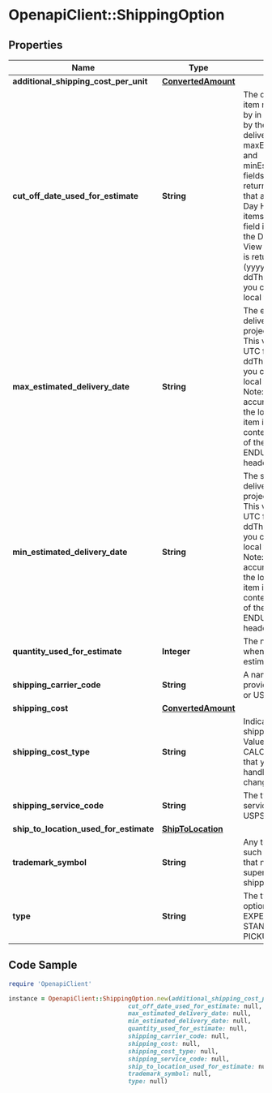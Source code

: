 # OpenapiClient::ShippingOption

## Properties

Name | Type | Description | Notes
------------ | ------------- | ------------- | -------------
**additional_shipping_cost_per_unit** | [**ConvertedAmount**](ConvertedAmount.md) |  | [optional] 
**cut_off_date_used_for_estimate** | **String** | The deadline date that the item must be purchased by in order to be received by the buyer within the delivery window ( maxEstimatedDeliveryDate and minEstimatedDeliveryDate fields). This field is returned only for items that are eligible for &#39;Same Day Handling&#39;. For these items, the value of this field is what is displayed in the Delivery line on the View Item page. This value is returned in UTC format (yyyy-MM-ddThh:mm:ss.sssZ), which you can convert into the local time of the buyer. | [optional] 
**max_estimated_delivery_date** | **String** | The end date of the delivery window (latest projected delivery date). This value is returned in UTC format (yyyy-MM-ddThh:mm:ss.sssZ), which you can convert into the local time of the buyer. Note: For the best accuracy, always include the location of where the item is be shipped in the contextualLocation values of the X-EBAY-C-ENDUSERCTX request header. | [optional] 
**min_estimated_delivery_date** | **String** | The start date of the delivery window (earliest projected delivery date). This value is returned in UTC format (yyyy-MM-ddThh:mm:ss.sssZ), which you can convert into the local time of the buyer. Note: For the best accuracy, always include the location of where the item is be shipped in the contextualLocation values of the X-EBAY-C-ENDUSERCTX request header. | [optional] 
**quantity_used_for_estimate** | **Integer** | The number of items used when calculating the estimation information. | [optional] 
**shipping_carrier_code** | **String** | A name of the shipping provider, such as FedEx, or USPS. | [optional] 
**shipping_cost** | [**ConvertedAmount**](ConvertedAmount.md) |  | [optional] 
**shipping_cost_type** | **String** | Indicates the class of the shipping cost. Valid Values: FIXED or CALCULATED. Code so that your app gracefully handles any future changes to this list. | [optional] 
**shipping_service_code** | **String** | The type of shipping service. For example, USPS First Class. | [optional] 
**ship_to_location_used_for_estimate** | [**ShipToLocation**](ShipToLocation.md) |  | [optional] 
**trademark_symbol** | **String** | Any trademark symbol, such as &amp;trade; or &amp;reg;, that needs to be shown in superscript next to the shipping service name. | [optional] 
**type** | **String** | The type of a shipping option, such as EXPEDITED, ONE_DAY, STANDARD, ECONOMY, PICKUP, etc. | [optional] 

## Code Sample

```ruby
require 'OpenapiClient'

instance = OpenapiClient::ShippingOption.new(additional_shipping_cost_per_unit: null,
                                 cut_off_date_used_for_estimate: null,
                                 max_estimated_delivery_date: null,
                                 min_estimated_delivery_date: null,
                                 quantity_used_for_estimate: null,
                                 shipping_carrier_code: null,
                                 shipping_cost: null,
                                 shipping_cost_type: null,
                                 shipping_service_code: null,
                                 ship_to_location_used_for_estimate: null,
                                 trademark_symbol: null,
                                 type: null)
```


